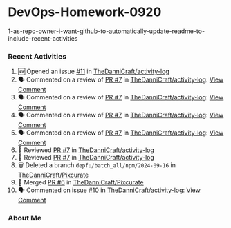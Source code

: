 # DevOps-Homework-0920
1-as-repo-owner-i-want-github-to-automatically-update-readme-to-include-recent-activities

### Recent Activities
<!--START_SECTION:activity-->
1. 🆕 Opened an issue [#11](https://github.com/TheDanniCraft/activity-log/issues/11) in [TheDanniCraft/activity-log](https://github.com/TheDanniCraft/activity-log)
2. 🗣 Commented on a review of [PR #7](https://github.com/TheDanniCraft/activity-log/pull/7) in [TheDanniCraft/activity-log](https://github.com/TheDanniCraft/activity-log): [View Comment](https://github.com/TheDanniCraft/activity-log/pull/7#pullrequestreviewcomment-1799346089)
3. 🗣 Commented on a review of [PR #7](https://github.com/TheDanniCraft/activity-log/pull/7) in [TheDanniCraft/activity-log](https://github.com/TheDanniCraft/activity-log): [View Comment](https://github.com/TheDanniCraft/activity-log/pull/7#pullrequestreviewcomment-1799363598)
4. 🗣 Commented on a review of [PR #7](https://github.com/TheDanniCraft/activity-log/pull/7) in [TheDanniCraft/activity-log](https://github.com/TheDanniCraft/activity-log): [View Comment](https://github.com/TheDanniCraft/activity-log/pull/7#pullrequestreviewcomment-1799357469)
5. 🗣 Commented on a review of [PR #7](https://github.com/TheDanniCraft/activity-log/pull/7) in [TheDanniCraft/activity-log](https://github.com/TheDanniCraft/activity-log): [View Comment](https://github.com/TheDanniCraft/activity-log/pull/7#pullrequestreviewcomment-1799352192)
6. 🔎 Reviewed [PR #7](https://github.com/TheDanniCraft/activity-log/pull/7) in [TheDanniCraft/activity-log](https://github.com/TheDanniCraft/activity-log)
7. 🔎 Reviewed [PR #7](https://github.com/TheDanniCraft/activity-log/pull/7) in [TheDanniCraft/activity-log](https://github.com/TheDanniCraft/activity-log)
8. 🗑️ Deleted a branch `depfu/batch_all/npm/2024-09-16` in [TheDanniCraft/Pixcurate](https://github.com/TheDanniCraft/Pixcurate)
9. 🔀 Merged [PR #6](https://github.com/TheDanniCraft/Pixcurate/pull/6) in [TheDanniCraft/Pixcurate](https://github.com/TheDanniCraft/Pixcurate)
10. 🗣 Commented on issue [#10](https://github.com/TheDanniCraft/activity-log/issues/10) in [TheDanniCraft/activity-log](https://github.com/TheDanniCraft/activity-log): [View Comment](https://github.com/TheDanniCraft/activity-log/issues/10#issuecomment-2408719528)
<!--END_SECTION:activity-->

### About Me 
<!-- MYLINKS:START-->
<!-- MYLINKS:END -->
